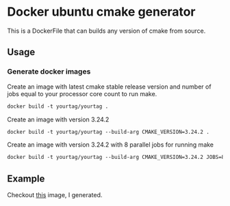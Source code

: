 # Docker ubuntu cmake generator

This is a DockerFile that can builds any version of cmake from source.

## Usage

### Generate docker images

Create an image with latest cmake stable release version and number of jobs equal to your processor core count to run make.

```DockerFile
docker build -t yourtag/yourtag .
```

Create an image with version 3.24.2

```DockerFile
docker build -t yourtag/yourtag --build-arg CMAKE_VERSION=3.24.2 .
```

Create an image with version 3.24.2 with 8 parallel jobs for running make

```DockerFile
docker build -t yourtag/yourtag --build-arg CMAKE_VERSION=3.24.2 JOBS=8 .
```

## Example

Checkout [this](https://hub.docker.com/repository/docker/kushalchandar/ubuntu-cmake-3.24.2) image, I generated.
